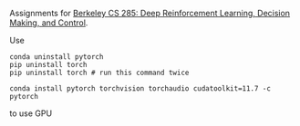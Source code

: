 Assignments for [Berkeley CS 285: Deep Reinforcement Learning, Decision Making, and Control](http://rail.eecs.berkeley.edu/deeprlcourse/).

Use 
```
conda uninstall pytorch
pip uninstall torch
pip uninstall torch # run this command twice

conda install pytorch torchvision torchaudio cudatoolkit=11.7 -c pytorch
```
to use GPU


